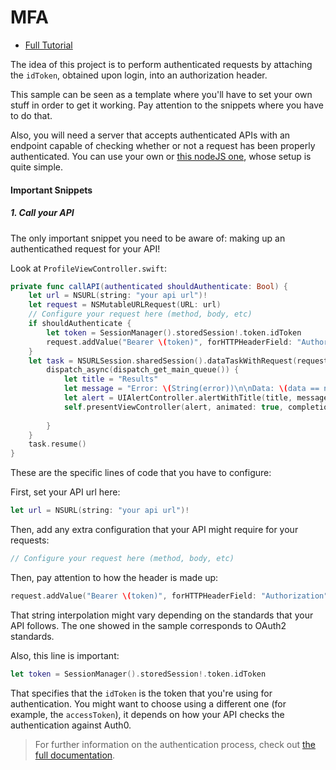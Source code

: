 # MFA 

- [Full Tutorial](https://auth0.com/docs/quickstart/native/ios-swift/09-mfa)

The idea of this project is to perform authenticated requests by attaching the `idToken`, obtained upon login, into an authorization header.

This sample can be seen as a template where you'll have to set your own stuff in order to get it working. Pay attention to the snippets where you have to do that.

Also, you will need a server that accepts authenticated APIs with an endpoint capable of checking whether or not a request has been properly authenticated. You can use your own or [this nodeJS one](https://github.com/auth0-samples/auth0-angularjs2-systemjs-sample/tree/master/Server), whose setup is quite simple.

#### Important Snippets

##### 1. Call your API

The only important snippet you need to be aware of: making up an authenticathed request for your API!

Look at `ProfileViewController.swift`:

```swift
private func callAPI(authenticated shouldAuthenticate: Bool) {
    let url = NSURL(string: "your api url")!
    let request = NSMutableURLRequest(URL: url)
    // Configure your request here (method, body, etc)
    if shouldAuthenticate {
        let token = SessionManager().storedSession!.token.idToken
        request.addValue("Bearer \(token)", forHTTPHeaderField: "Authorization")
    }
    let task = NSURLSession.sharedSession().dataTaskWithRequest(request) { data, response, error in
        dispatch_async(dispatch_get_main_queue()) {
            let title = "Results"
            let message = "Error: \(String(error))\n\nData: \(data == nil ? "nil" : "(there is data)")\n\nResponse: \(String(response))"
            let alert = UIAlertController.alertWithTitle(title, message: message, includeDoneButton: true)
            self.presentViewController(alert, animated: true, completion: nil)
            
        }
    }
    task.resume()
}
```

These are the specific lines of code that you have to configure:

First, set your API url here:

```swift
let url = NSURL(string: "your api url")!
```

Then, add any extra configuration that your API might require for your requests:

```swift
// Configure your request here (method, body, etc)
```

Then, pay attention to how the header is made up:

```swift
request.addValue("Bearer \(token)", forHTTPHeaderField: "Authorization")
```

That string interpolation might vary depending on the standards that your API follows. The one showed in the sample corresponds to OAuth2 standards.

Also, this line is important:

```swift
let token = SessionManager().storedSession!.token.idToken
```

That specifies that the `idToken` is the token that you're using for authentication. You might want to choose using a different one (for example, the `accessToken`), it depends on how your API checks the authentication against Auth0.

> For further information on the authentication process, check out [the full documentation](https://auth0.com/docs/api/authentication).
